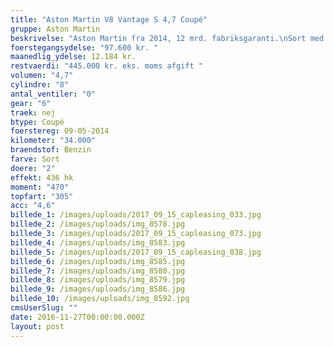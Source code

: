 ```yaml
---
title: "Aston Martin V8 Vantage S 4,7 Coupé"
gruppe: Aston Martin
beskrivelse: "Aston Martin fra 2014, 12 mrd. fabriksgaranti.\nSort med sort del læder. \nKontakt for mere info og bestil en prøvetur."
foerstegangsydelse: "97.600 kr. "
maanedlig_ydelse: 12.184 kr.
restvaerdi: "445.000 kr. eks. moms afgift "
volumen: "4,7"
cylindre: "8"
antal_ventiler: "0"
gear: "6"
traek: nej
btype: Coupé
foerstereg: 09-05-2014
kilometer: "34.000"
braendstof: Benzin
farve: Sort
doere: "2"
effekt: 436 hk
moment: "470"
topfart: "305"
acc: "4,6"
billede_1: /images/uploads/2017_09_15_capleasing_033.jpg
billede_2: /images/uploads/img_8578.jpg
billede_3: /images/uploads/2017_09_15_capleasing_073.jpg
billede_4: /images/uploads/img_8583.jpg
billede_5: /images/uploads/2017_09_15_capleasing_038.jpg
billede_6: /images/uploads/img_8585.jpg
billede_7: /images/uploads/img_8580.jpg
billede_8: /images/uploads/img_8579.jpg
billede_9: /images/uploads/img_8586.jpg
billede_10: /images/uploads/img_8592.jpg
cmsUserSlug: ""
date: 2016-11-27T00:00:00.000Z
layout: post
---
```


